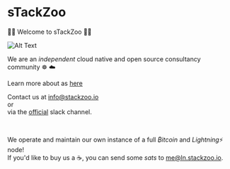 # sTackZoo


🦍🐘 Welcome to sTackZoo 🦘🐅


![Alt Text](https://media.giphy.com/media/WTO8QA0mX2Cfw5vhkp/giphy.gif)

We are an *independent* cloud native and open source consultancy community ☸ ☁️

Learn more about as <a href="https://www.stackzoo.io/about">here</a>

Contact us at info@stackzoo.io
</br>
or
</br>
via the <a href="https://stackzoo.slack.com">official</a> slack channel.

</br>

We operate and maintain our own instance of a full *₿itcoin* and *Lightning*⚡ node!  
If you'd like to buy us a ☕, you can send some *sats* to me@ln.stackzoo.io.


